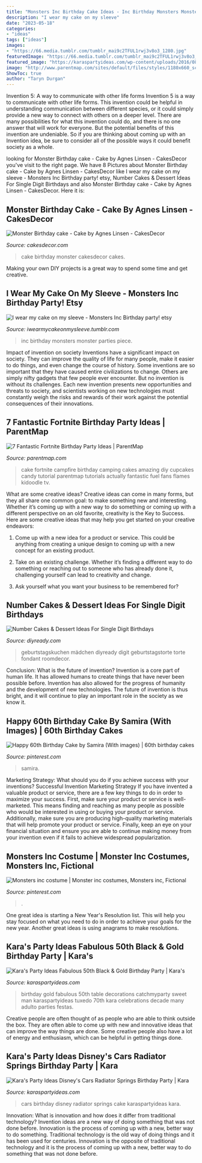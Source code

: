 ```yaml
---
title: "Monsters Inc Birthday Cake Ideas - Inc Birthday Monsters Monster Parties Piece"
description: "I wear my cake on my sleeve"
date: "2023-05-18"
categories:
- "ideas"
tags: ["ideas"]
images:
- "https://66.media.tumblr.com/tumblr_mai9c2TFUL1rwj3v8o3_1280.jpg"
featuredImage: "https://66.media.tumblr.com/tumblr_mai9c2TFUL1rwj3v8o3_1280.jpg"
featured_image: "https://karaspartyideas.com/wp-content/uploads/2016/08/Fabulous-50-Black-Gold-Birthday-Party-via-Karas-Party-Ideas-KarasPartyIdeas.com10.jpg"
image: "http://www.parentmap.com/sites/default/files/styles/1180x660_scaled_cropped/public/2018-08/campfirecake_900_0.jpg?itok=1oBQriG5"
ShowToc: true
author: "Taryn Durgan"
---
```



Invention 5: A way to communicate with other life forms
Invention 5 is a way to communicate with other life forms. This invention could be helpful in understanding communication between different species, or it could simply provide a new way to connect with others on a deeper level. There are many possibilities for what this invention could do, and there is no one answer that will work for everyone. But the potential benefits of this invention are undeniable. So if you are thinking about coming up with an Invention idea, be sure to consider all of the possible ways it could benefit society as a whole.

	

		
looking for Monster Birthday cake - Cake by Agnes Linsen - CakesDecor you've visit to the right page. We have 8 Pictures about Monster Birthday cake - Cake by Agnes Linsen - CakesDecor like I wear my cake on my sleeve - Monsters Inc Birthday party! etsy, Number Cakes &amp; Dessert Ideas For Single Digit Birthdays and also Monster Birthday cake - Cake by Agnes Linsen - CakesDecor. Here it is:
		
    
## Monster Birthday Cake - Cake By Agnes Linsen - CakesDecor

<img loading=lazy src="https://pic.cakesdecor.com/m/whvflerzd5vpmvsydye2.jpg" onerror="this.onerror=null;this.src='https://tse4.mm.bing.net/th?id=OIP.ggavLx5d-4eEYtBCVwX5jAHaMC&amp;pid=15.1';" alt="Monster Birthday cake - Cake by Agnes Linsen - CakesDecor">

_Source: cakesdecor.com_

>cake birthday monster cakesdecor cakes. 

	

Making your own DIY projects is a great way to spend some time and get creative.

    
## I Wear My Cake On My Sleeve - Monsters Inc Birthday Party! Etsy

<img loading=lazy src="https://66.media.tumblr.com/tumblr_mai9c2TFUL1rwj3v8o3_1280.jpg" onerror="this.onerror=null;this.src='https://tse4.mm.bing.net/th?id=OIP.uLGSjj0pK1PxsgJUNpa2HQHaFW&amp;pid=15.1';" alt="I wear my cake on my sleeve - Monsters Inc Birthday party! etsy">

_Source: iwearmycakeonmysleeve.tumblr.com_

>inc birthday monsters monster parties piece. 

	

Impact of invention on society
Inventions have a significant impact on society. They can improve the quality of life for many people, make it easier to do things, and even change the course of history. Some inventions are so important that they have caused entire civilizations to change. Others are simply nifty gadgets that few people ever encounter. But no invention is without its challenges. Each new invention presents new opportunities and threats to society, and scientists working on new technologies must constantly weigh the risks and rewards of their work against the potential consequences of their innovations.

    
## 7 Fantastic Fortnite Birthday Party Ideas | ParentMap

<img loading=lazy src="http://www.parentmap.com/sites/default/files/styles/1180x660_scaled_cropped/public/2018-08/campfirecake_900_0.jpg?itok=1oBQriG5" onerror="this.onerror=null;this.src='https://tse2.mm.bing.net/th?id=OIP.XA094I0s4ZQSYSUmQ-9v2gHaEJ&amp;pid=15.1';" alt="7 Fantastic Fortnite Birthday Party Ideas | ParentMap">

_Source: parentmap.com_

>cake fortnite campfire birthday camping cakes amazing diy cupcakes candy tutorial parentmap tutorials actually fantastic fuel fans flames kidoodle tv. 

	

What are some creative ideas?
Creative ideas can come in many forms, but they all share one common goal: to make something new and interesting. Whether it’s coming up with a new way to do something or coming up with a different perspective on an old favorite, creativity is the Key to Success. Here are some creative ideas that may help you get started on your creative endeavors: 
1. Come up with a new idea for a product or service. This could be anything from creating a unique design to coming up with a new concept for an existing product.

2. Take on an existing challenge. Whether it’s finding a different way to do something or reaching out to someone who has already done it, challenging yourself can lead to creativity and change.

3. Ask yourself what you want your business to be remembered for?

    
## Number Cakes &amp; Dessert Ideas For Single Digit Birthdays

<img loading=lazy src="https://diyprojects.com/wp-content/uploads/2016/04/Number-Cake-Ideas-For-Single-Digit-Birthdays-Chocolate-Number-Cake.jpg" onerror="this.onerror=null;this.src='https://tse2.mm.bing.net/th?id=OIP.YP0JBIOKOchSn-Ldqe2MvAHaJ6&amp;pid=15.1';" alt="Number Cakes &amp; Dessert Ideas For Single Digit Birthdays">

_Source: diyready.com_

>geburtstagskuchen mädchen diyready digit geburtstagstorte torte fondant roomdecor. 

	

Conclusion: What is the future of invention?
Invention is a core part of human life. It has allowed humans to create things that have never been possible before. Invention has also allowed for the progress of humanity and the development of new technologies. The future of invention is thus bright, and it will continue to play an important role in the society as we know it.

    
## Happy 60th Birthday Cake By Samira (With Images) | 60th Birthday Cakes

<img loading=lazy src="https://i.pinimg.com/originals/6c/93/ae/6c93ae81cca6f8b000c531150edb6de7.jpg" onerror="this.onerror=null;this.src='https://tse1.mm.bing.net/th?id=OIP.ubypnRwlgC1XDvT2kXfPtwHaPO&amp;pid=15.1';" alt="Happy 60th Birthday Cake by Samira (With images) | 60th birthday cakes">

_Source: pinterest.com_

>samira. 

	

Marketing Strategy: What should you do if you achieve success with your inventions?
Successful Invention Marketing Strategy
If you have invented a valuable product or service, there are a few key things to do in order to maximize your success. First, make sure your product or service is well-marketed. This means finding and reaching as many people as possible who would be interested in using or buying your product or service. Additionally, make sure you are producing high-quality marketing materials that will help promote your product or service. Finally, keep an eye on your financial situation and ensure you are able to continue making money from your invention even if it fails to achieve widespread popularization.

    
## Monsters Inc Costume | Monster Inc Costumes, Monsters Inc, Fictional

<img loading=lazy src="https://i.pinimg.com/736x/f6/27/81/f6278148843822664b27de3d4ed3d273--monster-inc-costumes-monsters-inc.jpg" onerror="this.onerror=null;this.src='https://tse3.mm.bing.net/th?id=OIP.8s4cTCcY4epbklF8mxdIBgHaJ3&amp;pid=15.1';" alt="Monsters inc costume | Monster inc costumes, Monsters inc, Fictional">

_Source: pinterest.com_

>. 

	

One great idea is starting a New Year's Resolution list. This will help you stay focused on what you need to do in order to achieve your goals for the new year. Another great ideas is using anagrams to make resolutions.

    
## Kara&#039;s Party Ideas Fabulous 50th Black &amp; Gold Birthday Party | Kara&#039;s

<img loading=lazy src="https://karaspartyideas.com/wp-content/uploads/2016/08/Fabulous-50-Black-Gold-Birthday-Party-via-Karas-Party-Ideas-KarasPartyIdeas.com10.jpg" onerror="this.onerror=null;this.src='https://tse2.mm.bing.net/th?id=OIP.to9XHoIouTUWLlxG9SKDagHaJ3&amp;pid=15.1';" alt="Kara&#039;s Party Ideas Fabulous 50th Black &amp; Gold Birthday Party | Kara&#039;s">

_Source: karaspartyideas.com_

>birthday gold fabulous 50th table decorations catchmyparty sweet man karaspartyideas tuxedo 70th kara celebrations decade many adulto parties festas. 

	

Creative people are often thought of as people who are able to think outside the box. They are often able to come up with new and innovative ideas that can improve the way things are done. Some creative people also have a lot of energy and enthusiasm, which can be helpful in getting things done.

    
## Kara&#039;s Party Ideas Disney&#039;s Cars Radiator Springs Birthday Party | Kara

<img loading=lazy src="https://karaspartyideas.com/wp-content/uploads/2017/08/Disneys-Cars-Birthday-Party-via-Karas-Party-Ideas-KarasPartyIdeas.com20.jpeg" onerror="this.onerror=null;this.src='https://tse2.mm.bing.net/th?id=OIP.lZYG0PtayUacovNRroHLAQHaLH&amp;pid=15.1';" alt="Kara&#039;s Party Ideas Disney&#039;s Cars Radiator Springs Birthday Party | Kara">

_Source: karaspartyideas.com_

>cars birthday disney radiator springs cake karaspartyideas kara. 

	

Innovation: What is innovation and how does it differ from traditional technology?
Invention ideas are a new way of doing something that was not done before. Innovation is the process of coming up with a new, better way to do something. Traditional technology is the old way of doing things and it has been used for centuries. Innovation is the opposite of traditional technology and it is the process of coming up with a new, better way to do something that was not done before.

